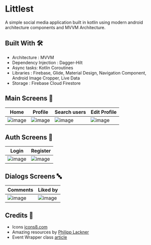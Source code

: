 # Littlest
A simple social media application built in kotlin using modern android architecture components and MVVM Architecture.

## Built With 🛠
- Architecture : MVVM
- Dependency Injection : Dagger-Hilt
- Async tasks: Kotlin Coroutines
- Libraries : Firebase, Glide, Material Design, Navigation Component, Android Image Cropper, Live Data
- Storage : Firebase Cloud Firestore

## Main Screens 📱
Home | Profile | Search users | Edit Profile
--- | --- | --- | --- |
![image](https://user-images.githubusercontent.com/18210415/128552101-8ab982b8-4fe3-4b6f-a199-76135e6a1d6d.png)| ![image](https://user-images.githubusercontent.com/18210415/128549071-dd4be771-dbf2-4837-bafc-13b163a7c689.png)| ![image](https://user-images.githubusercontent.com/18210415/128549149-4f8f6787-0734-426a-aa63-6eef90616d33.png) | ![image](https://user-images.githubusercontent.com/18210415/128549246-f604fd18-91f9-42c7-ae27-6ccc47b32ae6.png)


## Auth Screens 🔐
Login | Register
--- | --- 
![image](https://user-images.githubusercontent.com/18210415/128548682-5d5ef227-b20e-4afe-8249-ef9c0d82e6c3.png)| ![image](https://user-images.githubusercontent.com/18210415/128548719-735c4fd8-9a17-4699-b904-d0996933f25b.png)|

## Dialogs Screens 🔤
Comments |Liked by
--- | --- 
![image](https://user-images.githubusercontent.com/18210415/128548864-69f8a60a-21e5-47dd-9b21-23b513433b33.png) | ![image](https://user-images.githubusercontent.com/18210415/128548865-76c6f222-ed0b-4145-a4ce-4c403ba4d6f0.png) |




## Credits 🤗

- Icons [icons8.com](https://icons8.com/) 
- Amazing resources by [Philipp Lackner](https://github.com/philipplackner)
- Event Wrapper class [article](https://medium.com/androiddevelopers/livedata-with-snackbar-navigation-and-other-events-the-singleliveevent-case-ac2622673150)
